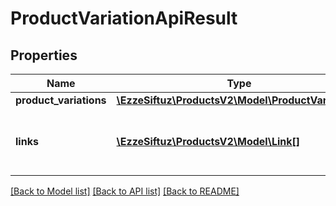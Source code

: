 # ProductVariationApiResult

## Properties
Name | Type | Description | Notes
------------ | ------------- | ------------- | -------------
**product_variations** | [**\EzzeSiftuz\ProductsV2\Model\ProductVariation[]**](ProductVariation.md) |  | [optional] 
**links** | [**\EzzeSiftuz\ProductsV2\Model\Link[]**](Link.md) | a list of links that can be used for pagination. | [optional] 

[[Back to Model list]](../../README.md#documentation-for-models) [[Back to API list]](../../README.md#documentation-for-api-endpoints) [[Back to README]](../../README.md)

